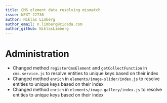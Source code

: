 ```yaml
---
title: CMS element data resolving mismatch
issue: NEXT-22730
author: Niklas Limberg
author_email: n.limberg@cicada.com
author_github: NiklasLimberg
---
```

# Administration
* Changed method `registerCmsElement` and `getCollectFunction` in `cms.service.js` to resolve entities to unique keys based on their index
* Changed method `enrich` in `elements/image-slider/index.js` to resolve entities to unique keys based on their index
* Changed method `enrich` in `elements/image-gallery/index.js` to resolve entities to unique keys based on their index
